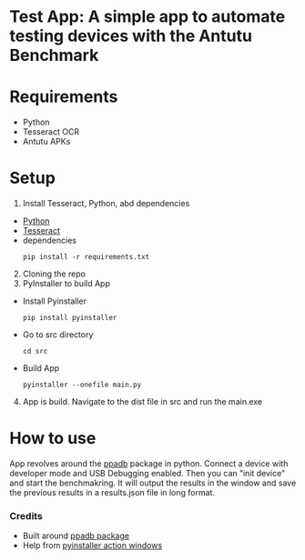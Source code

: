 # Test App: A simple app to automate testing devices with the Antutu Benchmark

# Requirements
- Python
- Tesseract OCR
- Antutu APKs

# Setup

1. Install Tesseract, Python, abd dependencies
  - [Python](https://www.python.org/downloads/)
  - [Tesseract](https://github.com/UB-Mannheim/tesseract/wiki)
  - dependencies
    ```
    pip install -r requirements.txt
    ```
2. Cloning the repo
3. PyInstaller to build App
  - Install Pyinstaller
    ```
    pip install pyinstaller
    ```
  - Go to src directory
    ```
    cd src
    ```
  - Build App
    ```
    pyinstaller --onefile main.py
    ```
4. App is build. Navigate to the dist file in src and run the main.exe

# How to use

App revolves around the [ppadb](https://pypi.org/project/pure-python-adb/) package in python. Connect a device with developer mode and USB Debugging enabled. Then you can "init device" and start the benchmakring. It will output the results in the window and save the previous results in a results.json file in long format.

### Credits
- Built around [ppadb package](https://github.com/Swind/pure-python-adb/stargazers)
- Help from [pyinstaller action windows](https://github.com/JackMcKew/pyinstaller-action-windows)


